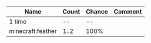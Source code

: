 | Name              | Count | Chance | Comment |
| ----------------- | ----- | ------ | ------- |
| 1 time            |    -- |     -- |         |
| minecraft:feather |  1..2 |   100% |         |